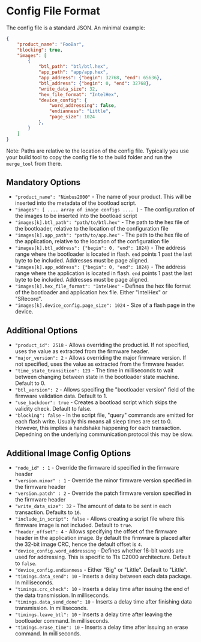 # Config File Format

The config file is a standard JSON. An minimal example:

```json
{
    "product_name": "FooBar",
    "blocking": true,
    "images": [
        {
            "btl_path": "btl/btl.hex",
            "app_path": "app/app.hex",
            "app_address": {"begin": 32768, "end": 65636},
            "btl_address": {"begin": 0, "end": 32768},
            "write_data_size": 32,
            "hex_file_format": "IntelHex",
            "device_config": {
                "word_addressing": false,
                "endianness": "Little",
                "page_size": 1024
            },
        }
    ]
}
```

Note: Paths are relative to the location of the config file.
Typically you use your build tool to copy the config file to the build folder and run the `merge_tool` from there.

## Mandatory Options

* `"product_name": "Nimbus2000"` - The name of your product. This will be inserted into the metadata of the bootload script.
* `"images": [ .... array of image configs .... ]` - The configuration of the images to be inserted into the bootload script
* `"images[k].btl_path": "path/to/btl.hex"` - The path to the hex file of the bootloader, relative to the location of the configuration file
* `"images[k].app_path": "path/to/app.hex"` - The path to the hex file of the application, relative to the location of the configuration file
* `"images[k].btl_address": {"begin": 0, "end": 1024}` - The address range where the bootloader is located in flash. `end` points 1 past the last byte to be included. Addresses must be page aligned.
* `"images[k].app_address": {"begin": 0, "end": 1024}` - The address range where the application is located in flash. `end` points 1 past the last byte to be included. Addresses must be page aligned.
* `"images[k].hex_file_format": "IntelHex"` - Defines the hex file format of the bootloader and application hex file. Either "IntelHex" or "SRecord".
* `"images[k].device_config.page_size": 1024` - Size of a flash page in the device.

## Additional Options

* `"product_id": 2518` - Allows overriding the product id. If not specified, uses the value as extracted from the firmware header.
* `"major_version": 2` - Allows overriding the major firmware version. If not specified, uses the value as extracted from the firmware header.
* `"time_state_transition": 123` - The time in milliseconds to wait between changing between state in the bootloader state machine. Default to 0.
* `"btl_version": 2` - Allows specifing the "bootloader version" field of the firmware validation data. Default to 1.
* `"use_backdoor": true` - Creates a bootload script which skips the validity check. Default to false.
* `"blocking": false` - In the script file, "query" commands are emitted for each flash write.
    Usually this means all sleep times are set to 0.
    However, this implies a handshake happening for each transaction.
    Depedning on the underlying communication protocol this may be slow.

## Additional Image Config Options

* `"node_id" : 1` - Override the firmware id specified in the firmware header
* `"version.minor" : 1` - Override the minor firmware version specified in the firmware header
* `"version.patch" : 2` - Override the patch firmware version specified in the firmware header
* `"write_data_size": 32` - The amount of data to be sent in each transaction. Defaults to `16`.
* `"include_in_script": false` - Allows creating a script file where this firmware image is not included. Default to `true`.
* `"header_offset": 4` - Allows specifying the offset of the firmware header in the application image.
    By default the firmware is placed after the 32-bit image CRC, hence the default offset is `4`.
* `"device_config.word_addressing` - Defines whether 16-bit words are used for addressing.
    This is specific to TIs C2000 architecture. Default to `false`.
* `"device_config.endianness` - Either "Big" or "Little". Default to "Little".
* `"timings.data_send": 10` - Inserts a delay between each data package. In milliseconds.
* `"timings.crc_check": 10` - Inserts a delay time after issuing the end of the data transmission. In milliseconds.
* `"timings.data_send_done": 10` - Inserts a delay time after finishing data transmission. In milliseconds.
* `"timings.leave_btl": 10` - Inserts a delay time after leaving the bootloader command. In milliseconds.
* `"timings.erase_time": 10` - Inserts a delay time after issuing an erase command. In milliseconds.
